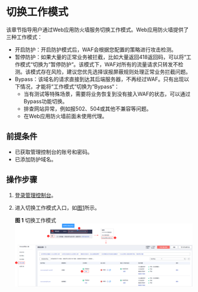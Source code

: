 # 切换工作模式<a name="waf_01_0003"></a>

该章节指导用户通过Web应用防火墙服务切换工作模式。Web应用防火墙提供了三种工作模式：

-   开启防护：开启防护模式后，WAF会根据您配置的策略进行攻击检测。
-   暂停防护：如果大量的正常业务被拦截，比如大量返回418返回码，可以将“工作模式“切换为“暂停防护“。该模式下，WAF对所有的流量请求只转发不检测。该模式存在风险，建议您优先选择误报屏蔽规则处理正常业务拦截问题。
-   Bypass：该域名的请求直接到达其后端服务器，不再经过WAF。只有出现以下情况，才能将“工作模式“切换为“Bypass“：
    -   当有测试等特殊场景，需要将业务恢复到没有接入WAF的状态，可以通过Bypass功能切换。
    -   排查网站异常，例如报502、504或其他不兼容等问题。
    -   在Web应用防火墙前面未使用代理。


## 前提条件<a name="section2256777914731"></a>

-   已获取管理控制台的账号和密码。
-   已添加防护域名。

## 操作步骤<a name="section18585791172619"></a>

1.  [登录管理控制台](https://console.huaweicloud.com/&locale=zh-cn)。
2.  进入切换工作模式入口，如[图1](#fig1643164415518)所示。

    **图 1**  切换工作模式<a name="fig1643164415518"></a>  
    ![](figures/切换工作模式.png "切换工作模式")


